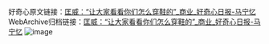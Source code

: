 好奇心原文链接：[匡威：“让大家看看你们怎么穿鞋的”_商业_好奇心日报-马宁忆](https://www.qdaily.com/articles/7044.html)
WebArchive归档链接：[匡威：“让大家看看你们怎么穿鞋的”_商业_好奇心日报-马宁忆](http://web.archive.org/web/20190623171633/https://www.qdaily.com/articles/7044.html)
![image](http://ww3.sinaimg.cn/large/007d5XDply1g3wbefr3g4j30u04nrb1f)